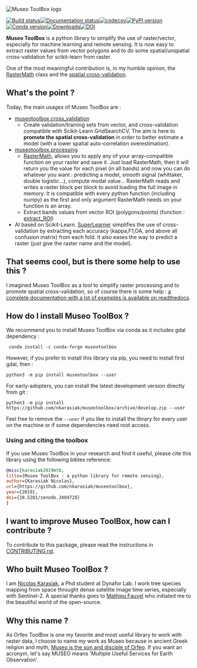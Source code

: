 ![Museo ToolBox logo](https://github.com/nkarasiak/MuseoToolBox/raw/master/metadata/museoToolBox_logo_128.png)

[![Build status](https://api.travis-ci.org/nkarasiak/MuseoToolBox.svg?branch=master)](https://travis-ci.org/nkarasiak/MuseoToolBox)[![Documentation status](https://readthedocs.org/projects/museotoolbox/badge/?version=latest)](https://museotoolbox.readthedocs.io/en/latest/?badge=latest)[![codecov](https://codecov.io/gh/nkarasiak/MuseoToolBox/branch/master/graph/badge.svg)](https://codecov.io/gh/nkarasiak/MuseoToolBox)[![PyPI version](https://badge.fury.io/py/museotoolbox.svg)](https://badge.fury.io/py/museotoolbox)[![Conda version](https://camo.githubusercontent.com/074cca1cb04798ef7b05419795c800130e47273b/68747470733a2f2f696d672e736869656c64732e696f2f636f6e64612f766e2f636f6e64612d666f7267652f6d7573656f746f6f6c626f782e737667)](https://anaconda.org/conda-forge/museotoolbox)[![Downloads](https://pepy.tech/badge/museotoolbox)](https://pepy.tech/project/museotoolbox)[![DOI](https://zenodo.org/badge/DOI/10.5281/zenodo.3404729.svg)](https://doi.org/10.5281/zenodo.3404728)

**Museo ToolBox** is a python library to simplify the use of raster/vector, especially for machine learning and remote sensing. It is now easy to extract raster values from vector polygons and to do some spatial/unspatial cross-validation for scikit-learn from raster.

One of the most meaningful contribution is, in my humble opinion, the [RasterMath](https://museotoolbox.readthedocs.io/en/latest/modules/processing/museotoolbox.processing.RasterMath.html) class and the [spatial cross-validation](https://museotoolbox.readthedocs.io/en/latest/modules/museotoolbox.cross_validation.html#module-museotoolbox.cross_validation).

## What's the point ?

Today, the main usages of Museo ToolBox are :
-  [museotoolbox.cross_validation](https://museotoolbox.readthedocs.io/en/latest/modules/museotoolbox.cross_validation.html#module-museotoolbox.cross_validation)
    - Create validation/training sets from vector, and cross-validation compatible with Scikit-Learn GridSearchCV. The aim is here to **promote the spatial cross-validation** in order to better estimate a model (with a lower spatial auto-correlation overestimation).
- [museotoolbox.processing](https://museotoolbox.readthedocs.io/en/latest/modules/museotoolbox.processing.html)
  - [RasterMath](https://museotoolbox.readthedocs.io/en/latest/modules/processing/museotoolbox.processing.RasterMath.html), allows you to apply any of your array-compatible function on your raster and save it. Just load RasterMath, then it will return you the value for each pixel (in all bands) and now you can do whatever you want : predicting a model, smooth signal (whittaker, double logistic...), compute modal value... RasterMath reads and writes a raster block per block to avoid loading the full image in memory. It is compatible with every python function (including numpy) as the first and only argument RasterMath needs on your function is an array.
  - Extract bands values from vector ROI (polygons/points) (function : [extract_ROI](https://museotoolbox.readthedocs.io/en/latest/modules/processing/museotoolbox.processing.extract_ROI.html#museotoolbox.processing.extract_ROI))  
- AI based on Scikit-Learn. [SuperLearner](https://museotoolbox.readthedocs.io/en/latest/modules/ai/museotoolbox.ai.SuperLearner.html#museotoolbox.ai.SuperLearner) simplifies the use of cross-validation by extracting each accuracy (kappa,F1,OA, and above all confusion matrix) from each fold. It also eases the way to predict a raster (just give the raster name and the model).

## That seems cool, but is there some help to use this ?

I imagined Museo ToolBox as a tool to simplify raster processing and to promote spatial cross-validation, so of course there is some help : [a complete documentation with a lot of examples is available on readthedocs](https://museotoolbox.readthedocs.org/).

## How do I install Museo ToolBox ?

We recommend you to install Museo ToolBox via conda as it includes gdal dependency :

`` conda install -c conda-forge museotoolbox`` 

However, if you prefer to install this library via pip, you need to install first gdal, then :

```python3
python3 -m pip install museotoolbox --user
```

For early-adopters, you can install the latest development version directly from git :
```python3
python3 -m pip install https://github.com/nkarasiak/museotoolbox/archive/develop.zip --user
```

Feel free to remove the `--user` if you like to install the library for every user on the machine or if some dependencies need root access.

### Using and citing the toolbox

If you use Museo ToolBox in your research and find it useful, please cite this library using the following bibtex reference:

```bib
@misc{karasiak2019mtb,
title={Museo ToolBox : a python library for remote sensing},
author={Karasiak Nicolas},
url={https://github.com/nkarasiak/museotoolbox},
year={2019},
doi={10.5281/zenodo.3404728}
}
```

## I want to improve Museo ToolBox, how can I contribute ?

To contribute to this package, please read the instructions in [CONTRIBUTING.rst](CONTRIBUTING.rst).

## Who built Museo ToolBox ?

I am [Nicolas Karasiak](http://www.karasiak.net), a Phd student at Dynafor Lab. I work tree species mapping from space throught dense satellite image time series, especially with Sentinel-2. A special thanks goes to [Mathieu Fauvel](http://fauvel.mathieu.free.fr/) who initiated me to the beautiful world of the open-source.

## Why this name ?
As Orfeo ToolBox is one my favorite and most useful library to work with raster data, I choose to name my work as Museo because in ancient Greek religion and myth, <a href="https://it.wikipedia.org/wiki/Museo_(autore_mitico)">Museo is the son and disciple of Orfeo</a>. If you want an acronym, let's say MUSEO means 'Multiple Useful Services for Earth Observation'.
